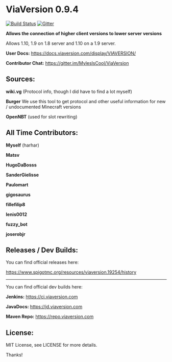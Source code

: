 # ViaVersion 0.9.4
[![Build Status](https://travis-ci.org/MylesIsCool/ViaVersion.svg?branch=master)](https://travis-ci.org/MylesIsCool/ViaVersion)
[![Gitter](https://badges.gitter.im/MylesIsCool/ViaVersion.svg)](https://gitter.im/MylesIsCool/ViaVersion)

**Allows the connection of higher client versions to lower server versions**

Allows 1.10, 1.9 on 1.8 server and 1.10 on a 1.9 server.

**User Docs:** https://docs.viaversion.com/display/VIAVERSION/

**Contributor Chat:** https://gitter.im/MylesIsCool/ViaVersion



Sources:
--------

**wiki.vg** (Protocol info, though I did have to find a lot myself)

**Burger** We use this tool to get protocol and other useful information for new / undocumented Minecraft versions

**OpenNBT** (used for slot rewriting)



All Time Contributors:
--------

**Myself** (harhar)

**Matsv**

**HugoDaBosss**

**SanderGielisse**

**Paulomart**

**gigosaurus**

**fillefilip8**

**lenis0012**

**fuzzy_bot**

**joserobjr**



Releases / Dev Builds:
--------
You can find official releases here:

https://www.spigotmc.org/resources/viaversion.19254/history


----------

You can find official dev builds here:

**Jenkins:** https://ci.viaversion.com

**JavaDocs:** https://jd.viaversion.com

**Maven Repo:** https://repo.viaversion.com

License:
--------

MIT License, see LICENSE for more details.

Thanks!

